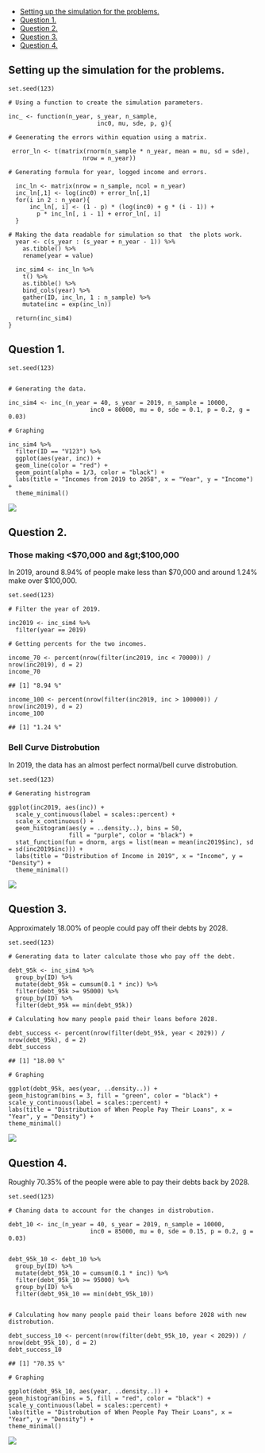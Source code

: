 -   [Setting up the simulation for
    the problems.](#setting-up-the-simulation-for-the-problems.)
-   [Question 1.](#question-1.)
-   [Question 2.](#question-2.)
-   [Question 3.](#question-3.)
-   [Question 4.](#question-4.)

Setting up the simulation for the problems.
-------------------------------------------

    set.seed(123)

    # Using a function to create the simulation parameters. 

    inc_ <- function(n_year, s_year, n_sample,
                             inc0, mu, sde, p, g){

    # Geenerating the errors within equation using a matrix. 

     error_ln <- t(matrix(rnorm(n_sample * n_year, mean = mu, sd = sde), 
                         nrow = n_year))
     
    # Generating formula for year, logged income and errors.
      
      inc_ln <- matrix(nrow = n_sample, ncol = n_year)
      inc_ln[,1] <- log(inc0) + error_ln[,1]
      for(i in 2 : n_year){
          inc_ln[, i] <- (1 - p) * (log(inc0) + g * (i - 1)) +
            p * inc_ln[, i - 1] + error_ln[, i]
      }

    # Making the data readable for simulation so that  the plots work.  
      year <- c(s_year : (s_year + n_year - 1)) %>%
        as.tibble() %>%
        rename(year = value)
      
      inc_sim4 <- inc_ln %>%
        t() %>%
        as.tibble() %>%
        bind_cols(year) %>%
        gather(ID, inc_ln, 1 : n_sample) %>%
        mutate(inc = exp(inc_ln))
      
      return(inc_sim4)
    }

Question 1.
-----------

    set.seed(123)


    # Generating the data. 

    inc_sim4 <- inc_(n_year = 40, s_year = 2019, n_sample = 10000, 
                           inc0 = 80000, mu = 0, sde = 0.1, p = 0.2, g = 0.03)

    # Graphing

    inc_sim4 %>%
      filter(ID == "V123") %>%
      ggplot(aes(year, inc)) +
      geom_line(color = "red") +
      geom_point(alpha = 1/3, color = "black") +
      labs(title = "Incomes from 2019 to 2058", x = "Year", y = "Income") + 
      theme_minimal()

![](simulation_files/figure-markdown_strict/Q1-1.png)

Question 2.
-----------

### Those making &lt;$70,000 and &gt;$100,000

In 2019, around 8.94% of people make less than $70,000 and around 1.24%
make over $100,000.

    set.seed(123)

    # Filter the year of 2019.

    inc2019 <- inc_sim4 %>%
      filter(year == 2019)

    # Getting percents for the two incomes.

    income_70 <- percent(nrow(filter(inc2019, inc < 70000)) / nrow(inc2019), d = 2)
    income_70

    ## [1] "8.94 %"

    income_100 <- percent(nrow(filter(inc2019, inc > 100000)) / nrow(inc2019), d = 2)
    income_100

    ## [1] "1.24 %"

### Bell Curve Distrobution

In 2019, the data has an almost perfect normal/bell curve distrobution.

    set.seed(123)

    # Generating histrogram 
      
    ggplot(inc2019, aes(inc)) +
      scale_y_continuous(label = scales::percent) +
      scale_x_continuous() +
      geom_histogram(aes(y = ..density..), bins = 50, 
                     fill = "purple", color = "black") +
      stat_function(fun = dnorm, args = list(mean = mean(inc2019$inc), sd = sd(inc2019$inc))) +
      labs(title = "Distribution of Income in 2019", x = "Income", y = "Density") +
      theme_minimal()

![](simulation_files/figure-markdown_strict/Q2,%20distrobution-1.png)

Question 3.
-----------

Approximately 18.00% of people could pay off their debts by 2028.

    set.seed(123)

    # Generating data to later calculate those who pay off the debt.

    debt_95k <- inc_sim4 %>%
      group_by(ID) %>%
      mutate(debt_95k = cumsum(0.1 * inc)) %>%
      filter(debt_95k >= 95000) %>%
      group_by(ID) %>%
      filter(debt_95k == min(debt_95k))

    # Calculating how many people paid their loans before 2028.

    debt_success <- percent(nrow(filter(debt_95k, year < 2029)) / nrow(debt_95k), d = 2)
    debt_success

    ## [1] "18.00 %"

    # Graphing

    ggplot(debt_95k, aes(year, ..density..)) +
    geom_histogram(bins = 3, fill = "green", color = "black") +
    scale_y_continuous(label = scales::percent) +
    labs(title = "Distribution of When People Pay Their Loans", x = "Year", y = "Density") +
    theme_minimal()  

![](simulation_files/figure-markdown_strict/Q3,%20debt-1.png)

Question 4.
-----------

Roughly 70.35% of the people were able to pay their debts back by 2028.

    set.seed(123)

    # Chaning data to account for the changes in distrobution.

    debt_10 <- inc_(n_year = 40, s_year = 2019, n_sample = 10000, 
                           inc0 = 85000, mu = 0, sde = 0.15, p = 0.2, g = 0.03)


    debt_95k_10 <- debt_10 %>%
      group_by(ID) %>%
      mutate(debt_95k_10 = cumsum(0.1 * inc)) %>%
      filter(debt_95k_10 >= 95000) %>%
      group_by(ID) %>%
      filter(debt_95k_10 == min(debt_95k_10))


    # Calculating how many people paid their loans before 2028 with new distrobution.

    debt_success_10 <- percent(nrow(filter(debt_95k_10, year < 2029)) / nrow(debt_95k_10), d = 2)
    debt_success_10

    ## [1] "70.35 %"

    # Graphing

    ggplot(debt_95k_10, aes(year, ..density..)) +
    geom_histogram(bins = 5, fill = "red", color = "black") +
    scale_y_continuous(label = scales::percent) +
    labs(title = "Distrobution of When People Pay Their Loans", x = "Year", y = "Density") +
    theme_minimal()  

![](simulation_files/figure-markdown_strict/Q4,%20debt-1.png)
